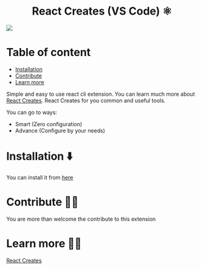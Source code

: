 <p align="center">
 <h1 align="center">
 React Creates (VS Code) ⚛️
 </h1>
<img src="https://github.com/tzachbon/react-creates/blob/master/packages/react-creates-vsc/screencast.gif?raw=true">
</p>

# Table of content

- [Installation](#installation)
- [Contribute](#contribute)
- [Learn more](#learn-more)

Simple and easy to use react cli extension.
You can learn much more about [React Creates](https://github.com/tzachbon/react-creates/tree/master/packages/react-creates).
React Creates for you common and useful tools.

You can go to ways:

- Smart (Zero configuration)
- Advance (Configure by your needs)

# Installation ⬇️

You can install it from [here](https://marketplace.visualstudio.com/items?itemName=TzachBonfil.react-creates-vsc)

# Contribute 👷‍♂️

You are more than welcome the contribute to this extension

# Learn more 👩‍🏫

[React Creates](https://github.com/tzachbon/react-creates/tree/master/packages/react-creates)
